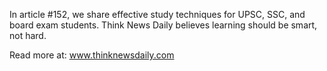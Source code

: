 In article #152, we share effective study techniques for UPSC, SSC, and board exam students. Think News Daily believes learning should be smart, not hard.

Read more at: www.thinknewsdaily.com